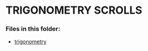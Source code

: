 <!-- C:\Users\razer\Desktop\walkerrh.github.io\SCROLLS_FOLDER\TRIGONOMETRY\TRIGONOMETRY_SCROLLS.md -->

# TRIGONOMETRY SCROLLS







### Files in this folder:
- [trigonometry](/SCROLLS_FOLDER/TRIGONOMETRY/trigonometry.html)
